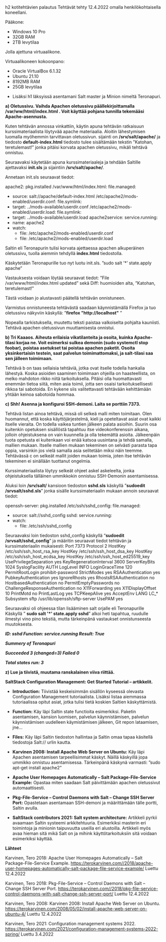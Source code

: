 h2 kotitehtävien palautus
Tehtävät tehty 12.4.2022 omalla henkilökohtaisella koneellani.

Pääkone:

*   Windows 10 Pro
*   32GB RAM
*   2TB levytilaa

Jolla ajettuna virtuaalikone.

Virtuaalikoneen kokoonpano:

*   Oracle VirtualBox 6.1.32
*   Ubuntu 21.10
*   8192MB RAM
*   25GB levytilaa

+ Lisäksi h1 läksyissä asentamani Salt master ja Minion nimeltä Teronapuri.




**a) Oletussivu. Vaihda Apachen oletussivu päällekirjoittamalla /var/ww/html/index.html . Voit käyttää pohjana tunnilla tekemääsi Apache-asennusta.**

Kuten tehtävän annossa vinkattiin, käytin apuna tehtävän ratkaisuun kurssimateriaalista löytyvää apache materiaalia. Aloitin lähestymisen luomalla myöhemmin tarvittavan oletussivun. sijainti on **/srv/salt/apache/**  ja tiedosto **default-index.html**  tiedosto tulee sisältämään tekstin ”Katohan, teretulemast!” jonka pitäisi korvata apachen oletussivu, mikäli tehtävä onnistuu. 

Seuraavaksi käytetään apuna kurssimateriaaleja ja tehdään Saltille ajettavaksi **init.sls** ja sijaintiin **/srv/salt/apache/**. 

Annetaan init.sls seuraavat tiedot:

apache2:
 pkg.installed
/var/www/html/index.html:
 file.managed:
   - source: salt://apache/default-index.html
/etc/apache2/mods-enabled/userdir.conf:
 file.symlink:
   - target: ../mods-available/userdir.conf
/etc/apache2/mods-enabled/userdir.load:
 file.symlink:
   - target: ../mods-available/userdir.load
apache2service:
 service.running:
   - name: apache2
   - watch:
     - file: /etc/apache2/mods-enabled/userdir.conf
     - file: /etc/apache2/mods-enabled/userdir.load



Saltin eli Teronapurin tulisi korvata ajettaessa apachen alkuperäinen oletussivu, tuolla aiemmin tehdyllä **index.html** tiedostolla.

Käskytetään Teronapurille tuo nyt luotu init.sls.
”sudo salt ’*’ state.apply apache”

Vastauksesta voidaan löytää seuraavat tiedot:
”File /var/www/html/index.html updated”
sekä Diff: huomioiden alta, ”Katohan, teretulemast!” 

Tästä voidaan jo alustavasti päätellä tehtävän onnistuneen. 

Varmistus onnistuneesta tehtävästä saadaan käynnistämällä Firefox ja tuo oletussivu näkyviin käskyllä: ”**firefox "http://localhost"** ”

Nopealla tarkistuksella, muutettu teksti paistaa valkoiselta pohjalta kauniisti. Tehtävä apachen oletussivun muuttamisesta onnistui. 

**b) Tri Kaaaos. Aiheuta erilaisia vikatilanteita ja osoita, kuinka Apache-tilasi korjaa ne. Voit esimerksi sulkea demonin (sudo systemctl stop foobar), poistaa asetukset tai poistaa apachen paketit. Osoita yksinkertaisin testein, saat palvelun toimimattomaksi, ja salt-tilasi saa sen jälleen toimimaan.**

Tehtävä b on taas sellaisia tehtäviä, jotka ovat itselle todella hankalia lähestyä. Koska asioiden saaminen toimimaan ohjeilla on haasteellista, on melko mahdoton rikko niitä tarkoituksella. Pitäisi olla huomattavasti enemmän tietoa siitä, miten asia toimii, jotta sen osaisi tarkoituksellisesti rikkoa tai sabotoida. En kykene siis valitettavasti tehtävään kehittämään yhtään keinoa sabotoida hommaa.

**c) Shh! Asenna ja konfiguroi SSH-demoni. Laita se porttiin 7373.**

Tehtävä listan ainoa tehtävä, missä oli selkeä malli miten toimitaan. Olen huomannut, että koska käyttöjärjestelmä, kieli ja opeteltavat asiat ovat kaikki itselle vieraita. On todella vaikea tuntien jälkeen palata asioihin. Suurin osa kuitenkin opetuksen sisällöstä tapahtuu itse videokonferenssin aikana, jolloin ohjeistuksena on vain kuunnella ja olla tekemättä asioita. Jälkeenpäin tuota opetusta ei kuitenkaan voi enää katsoa uusintana ja tehdä samalla, mallien mukaan. Itselle mallien mukaan tekeminen on selvästi parasta tapa oppia, varsinkin jos vielä samalla asia selitetään miksi näin teemme. Tehtävässä c on selkeät mallit joiden mukaan toimia, joten itse tehtävän tekeminen ei sinällään tuottanut ongelmia. 

Kurssimateriaalista löytyy selkeät ohjeet askel askeleelta, jonka ohjeistuksella tälläinen ummikkokin onnistuu SSH-Demonin asentamisessa. 

Aluksi loin **/srv/salt/** kansioon tiedoston **sshd.sls** käskyllä ”**sudoedit /srvsalt/sshd.sls**” jonka sisälle kurssimateriaalin mukaan annoin seuraavat tiedot: 

openssh-server:
 pkg.installed
/etc/ssh/sshd_config:
 file.managed:
   - source: salt://sshd_config
sshd:
 service.running:
   - watch:
     - file: /etc/ssh/sshd_config


Seuraavaksi loin tiedoston sshd_config käskyllä “**sudoedit /srvsalt/sshd_config**”
ja määritin seuraavat tiedot tehtävän ja kurssimateriaalin mukaisesti: 
Port 7373
Protocol 2
HostKey /etc/ssh/ssh_host_rsa_key
HostKey /etc/ssh/ssh_host_dsa_key
HostKey /etc/ssh/ssh_host_ecdsa_key
HostKey /etc/ssh/ssh_host_ed25519_key
UsePrivilegeSeparation yes
KeyRegenerationInterval 3600
ServerKeyBits 1024
SyslogFacility AUTH
LogLevel INFO
LoginGraceTime 120
PermitRootLogin prohibit-password
StrictModes yes
RSAAuthentication yes
PubkeyAuthentication yes
IgnoreRhosts yes
RhostsRSAAuthentication no
HostbasedAuthentication no
PermitEmptyPasswords no
ChallengeResponseAuthentication no
X11Forwarding yes
X11DisplayOffset 10
PrintMotd no
PrintLastLog yes
TCPKeepAlive yes
AcceptEnv LANG LC_*
Subsystem sftp /usr/lib/openssh/sftp-server
UsePAM yes


Seuraavaksi oli ohjeessa tilan lisääminen salt orjalle eli Teronapurille 
Käskyllä ” **sudo salt '*' state.apply sshd**” alkoi heti tapahtua, ruudulle ilmestyi vino pino tekstiä, mutta tärkeinpänä vastaukset onnistunseesta muutoksesta. 

**_ID: sshd
Function: service.running
Result: True_**
 
**_Summery of Teronapuri_**

**_Succeeded 3 (changed=3)
Failed 0_**

**_Total states run: 3_**

      

**z) Lue ja tiivistä, muutama ranskalainen viiva riittää.**

**SaltStack Configuration Management: Get Started Tutorial – artikkelit.** 

- **Introduction:** Tiivistää keskeisimmän sisällön kyseessä olevasta Configuration Management tutoriaalista.
Lisäksi listaa aiemmassa tutoriaalissa opitut asiat, jotka tulisi tietä koskien Saltien käskyttämistä. 

- **Function:**  Käy läpi Saltin state functioita esimerkiksi. Paketin asentamisen, kansion luomisen, palvelun käynnistämisen,  palvelun käynnistämisen uudelleen käymistämisen jälkeen, Git repon lataamisen, jne… 

- **Files:** Käy läpi Saltin tiedoston hallintaa ja Saltin omaa tapaa käsitellä tiedostoja Salt:// urlin kautta. 

- **Karvinen 2008: Install Apache Web Server on Ubuntu:**
Käy läpi Apachen asentamisen tarpeellisimmat käskyt. Näillä käskyillä jopa ummikko onnistuu asentamisessa. Tärkeinpänä käskynä varmasti: ”sudo apt-get install apache2”

- **Apache User Homepages Automatically – Salt Package-File-Service Example:**
Opastaa miten saadaan Salt päivittämään apachen oletussivut automaattisesti. 

- **Pkg-File-Service – Control Daemons with Salt – Change SSH Server Port:**
Opastetaan asentamaan SSH-demoni ja määrittämään tälle portti, Saltin avulla. 

- **SaltStack contributors 2021: Salt system architecture:**
Artikkeli pyrkii avaamaan Saltin systeemi arkkitehtuuria. Esimerkiksi masterin eri toimintoja ja minionin taipuvuutta useilla eri alustoilla. Artikkeli myös avaa hieman sitä mikä Salt on ja mihink käyttötarkoituksiin sitä voidaan esimerkiksi käyttää.


**Lähteet**

Karvinen, Tero 2018: Apache User Homepages Automatically – Salt Package-File-Service Example. https://terokarvinen.com//2018/apache-user-homepages-automatically-salt-package-file-service-example/ Luettu 12.4.2022

Karvinen, Tero 2018: Pkg-File-Service – Control Daemons with Salt – Change SSH Server Port. https://terokarvinen.com//2018/pkg-file-service-control-daemons-with-salt-change-ssh-server-port/ Luettu 12.4.2022

Karvinen, Tero 2008: Karvinen 2008: Install Apache Web Server on Ubuntu. https://terokarvinen.com/2008/05/02/install-apache-web-server-on-ubuntu-4/ Luettu 12.4.2022

Karvinen, Tero 2021: Configuration management systems 2022. https://terokarvinen.com/2021/configuration-management-systems-2022-spring/ Luettu 3.4.2022
